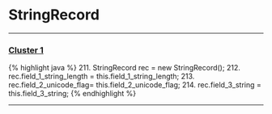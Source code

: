 # StringRecord

***

### [Cluster 1](./1)
{% highlight java %}
211. StringRecord rec = new StringRecord();
212. rec.field_1_string_length = this.field_1_string_length;
213. rec.field_2_unicode_flag= this.field_2_unicode_flag;
214. rec.field_3_string = this.field_3_string;
{% endhighlight %}

***

